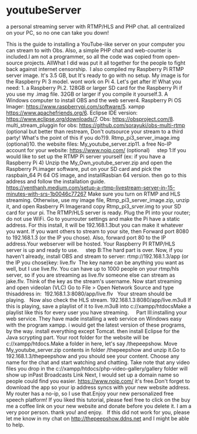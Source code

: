 # youtubeServer
a personal streaming server with RTMP/HLS and PHP chat. all centralized on your PC, so no one can take you down!


This is the guide to installing a YouTube-like server on your computer you can stream to with Obs. Also, a simple PHP chat and web-counter is included.I am not a programmer, so all the code was copied from open-source projects. AllWhat I did was put it all together for the people to fight back against internet censorship.  I also compiled my Raspberry Pi RTMP server image. It's 3.5 GB, but It's ready to go with no setup. My image is for the Raspberry Pi 3 model. wont work on Pi 4. Let's get after it!
What you need: 1. a Raspberry Pi.2. 128GB or larger SD card for the Raspberry Pi if you use my .imag file. 32GB or larger if you compile it yourself.3. A Windows computer to install OBS and the web server4. Raspberry Pi OS Imager: https://www.raspberrypi.com/software/5. xampp https://www.apachefriends.org/6. Eclipse IDE version: https://www.eclipse.org/downloads/7. Obs: https://obsproject.com/8. multi_stream_pluggin for obs: https://github.com/sorayuki/obs-multi-rtmp (optional but better than restream, Don't outsource your stream to a third party! What's the point of this if you do?)9. Rtmp_pi3_server_image.img (optional)10. the website files: My_youtube_server.zip11. a free No-IP account for your website: https://www.noip.com/ (optional)
 
 
step 1:If you would like to set up the RTMP Pi server yourself (ex: if you have a Raspberry Pi 4) Unzip the My_Own_youtube_server.zip and open the Raspberry Pi.imager software, put on your SD card and pick the raspbain_64 Pi 64 OS image, and installRasbian 64 version. then go to this address and follow the installation guide.
https://yenthanh.medium.com/setup-a-rtmp-livestream-server-in-15-minutes-with-srs-1b0046c77267
Make sure you turn on RTMP and HLS streaming.
Otherwise, use my image file, Rtmp_pi3_server_image.zip, unzip it, and open Rasberry Pi Imagerand copy Rtmp_pi3_srver.img to your SD card for your pi.
The RTMP/HLS server is ready. Plug the PI into your router; do not use WiFi. Go to yourrouter settings and make the Pi have a static address. For this install, it will be 192.168.1.3but you can make it whatever you want. If you want others to stream to your site, then Forward port 8080 to 192.168.1.3 (or the IP you chose). Also, forward port 80 to the IP address.Your webserver will be hosted.
Your Raspberry PI RTMP/HLS server is up and ready to use.
 
 
step B:The hard part is over. Now, if you haven't already, install OBS and stream to
server: rtmp://192.168.1.3/app (or the IP you chose)key: live.flv 
The key name can be anything you want as well, but I use live.flv. You can have up to 1000 people on your rtmp/hls server, so if you are streaming as live.flv someone else can stream as jake.flv. Think of the key as the stream's username. Now start streaming and open videolan (VLC) Go to File > Open Network Source and type thisaddress in: 
192.168.1.3:8080/app/live.flv  
Your stream should be playing.
 
Now also check the HLS stream.
192.168.1.3:8080/app/live.m3u8
If this is playing, save a playlist of it to live.m3u8 into c://xampp/htdocsMake a playlist like this for every user you have streaming.
 
 
Part III:installing your web service. They have made installing a web service on Windows easy with the program xampp. i would get the latest version of these programs, by the way. install everything except Tomcat. then install Eclipse for the Java scrypting part. Your root folder for the website will be c://xampp/htdocs.Make a folder in here, let's say /thepeepshow. Move My_youtube_server.zip contents in folder /thepeepshow and unzip it.Go to 192.168.1.3/thepeepshow and you should see your content. Choose any name for the chat and start watching and chatting.
Take note that any video files you drop in the c://xampp/htdocs/php-video-gallery/gallery folder will show up inPast Broadcasts Link
Next, I would set up a domain name so people could find you easier. https://www.noip.com/ it's free.Don't forget to download the app so your ip address syncs with your new website address. My router has a no-ip, so I use that.Enjoy your new personalized free speech platform!
If you liked this tutorial, please feel free to click on the buy me a coffee link on your new website and donate before you delete it. I am a very poor person. thank you! and enjoy.  
If this did not work for you, please let me know in my chat on http://thepeepshow.ddns.net and I might be able to help.
 
